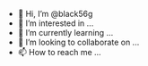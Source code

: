 - 👋 Hi, I’m @black56g
- 👀 I’m interested in ...
- 🌱 I’m currently learning ...
- 💞️ I’m looking to collaborate on ...
- 📫 How to reach me ...

<!---
black56g/black56g is a ✨ special ✨ repository because its `README.md` (this file) appears on your GitHub profile.
You can click the Preview link to take a look at your changes.
--->
